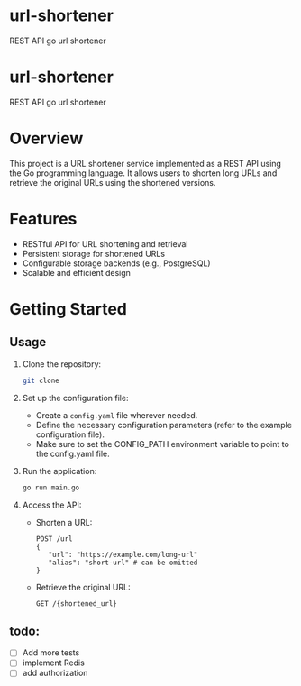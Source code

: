 # url-shortener
REST API go url shortener

# url-shortener
REST API go url shortener

# Overview
This project is a URL shortener service implemented as a REST API using the Go programming language. It allows users to shorten long URLs and retrieve the original URLs using the shortened versions.

# Features
- RESTful API for URL shortening and retrieval
- Persistent storage for shortened URLs
- Configurable storage backends (e.g., PostgreSQL)
- Scalable and efficient design

# Getting Started

## Usage
1. Clone the repository:
   ```bash
   git clone
   ```
2. Set up the configuration file:
   - Create a `config.yaml` file wherever needed.
   - Define the necessary configuration parameters (refer to the example configuration file).
   - Make sure to set the CONFIG_PATH environment variable to point to the config.yaml file.

3. Run the application:
   ```bash
   go run main.go
   ```
4. Access the API:
    - Shorten a URL:
      ```
      POST /url
      {
         "url": "https://example.com/long-url"
         "alias": "short-url" # can be omitted
      }
      ```
    - Retrieve the original URL:
      ```
      GET /{shortened_url}
      ```

## todo:
- [ ] Add more tests
- [ ] implement Redis
- [ ] add authorization
